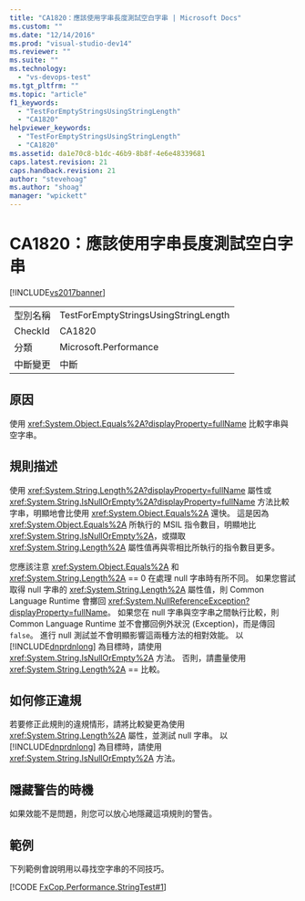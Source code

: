 ```yaml
---
title: "CA1820：應該使用字串長度測試空白字串 | Microsoft Docs"
ms.custom: ""
ms.date: "12/14/2016"
ms.prod: "visual-studio-dev14"
ms.reviewer: ""
ms.suite: ""
ms.technology: 
  - "vs-devops-test"
ms.tgt_pltfrm: ""
ms.topic: "article"
f1_keywords: 
  - "TestForEmptyStringsUsingStringLength"
  - "CA1820"
helpviewer_keywords: 
  - "TestForEmptyStringsUsingStringLength"
  - "CA1820"
ms.assetid: da1e70c8-b1dc-46b9-8b8f-4e6e48339681
caps.latest.revision: 21
caps.handback.revision: 21
author: "stevehoag"
ms.author: "shoag"
manager: "wpickett"
---
```

# CA1820：應該使用字串長度測試空白字串
[!INCLUDE[vs2017banner](../code-quality/includes/vs2017banner.md)]

|||  
|-|-|  
|型別名稱|TestForEmptyStringsUsingStringLength|  
|CheckId|CA1820|  
|分類|Microsoft.Performance|  
|中斷變更|中斷|  
  
## 原因  
 使用 <xref:System.Object.Equals%2A?displayProperty=fullName> 比較字串與空字串。  
  
## 規則描述  
 使用 <xref:System.String.Length%2A?displayProperty=fullName> 屬性或 <xref:System.String.IsNullOrEmpty%2A?displayProperty=fullName> 方法比較字串，明顯地會比使用 <xref:System.Object.Equals%2A> 還快。  這是因為 <xref:System.Object.Equals%2A> 所執行的 MSIL 指令數目，明顯地比 <xref:System.String.IsNullOrEmpty%2A>，或擷取 <xref:System.String.Length%2A> 屬性值再與零相比所執行的指令數目更多。  
  
 您應該注意 <xref:System.Object.Equals%2A> 和 <xref:System.String.Length%2A> \=\= 0 在處理 null 字串時有所不同。  如果您嘗試取得 null 字串的 <xref:System.String.Length%2A> 屬性值，則 Common Language Runtime 會擲回 <xref:System.NullReferenceException?displayProperty=fullName>。  如果您在 null 字串與空字串之間執行比較，則 Common Language Runtime 並不會擲回例外狀況 \(Exception\)，而是傳回 `false`。  進行 null 測試並不會明顯影響這兩種方法的相對效能。  以 [!INCLUDE[dnprdnlong](../code-quality/includes/dnprdnlong_md.md)] 為目標時，請使用 <xref:System.String.IsNullOrEmpty%2A> 方法。  否則，請盡量使用 <xref:System.String.Length%2A> \=\= 比較。  
  
## 如何修正違規  
 若要修正此規則的違規情形，請將比較變更為使用 <xref:System.String.Length%2A> 屬性，並測試 null 字串。  以 [!INCLUDE[dnprdnlong](../code-quality/includes/dnprdnlong_md.md)] 為目標時，請使用 <xref:System.String.IsNullOrEmpty%2A> 方法。  
  
## 隱藏警告的時機  
 如果效能不是問題，則您可以放心地隱藏這項規則的警告。  
  
## 範例  
 下列範例會說明用以尋找空字串的不同技巧。  
  
 [!CODE [FxCop.Performance.StringTest#1](../CodeSnippet/VS_Snippets_CodeAnalysis/FxCop.Performance.StringTest#1)]